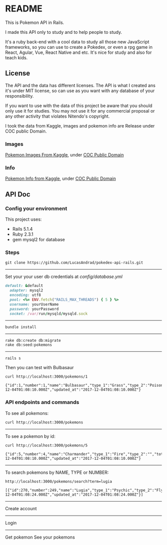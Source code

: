 # README

This is Pokemon API in Rails.

I made this API only to study and to help people to study.

It's a ruby back-end with a cool data to study all those new JavaScript frameworks, so you can use to create a Pokedex, or even a rpg game in React, Agular, Vue, React Native and etc. It's nice for study and also for teach kids.

## License

The API and the data has different licenses.
The API is what I created ans it's under MIT license, so can use as you want with any database of your responsibility.

If you want to use with the data of this project be aware that you should only use it for studies. You may not use it for any commercial proposal or any other activity that violates Nitendo's copyright.

I took the data from Kaggle, images and pokemon info are Release under COC public Domain.

### Images
[Pokemon Images From Kaggle](https://www.kaggle.com/dollarakshay/pokemon-images), under [COC Public Domain](https://creativecommons.org/publicdomain/zero/1.0/)

### Info
[Pokemon Info from Kaggle](https://www.kaggle.com/abcsds/pokemon), under [COC Public Domain](https://creativecommons.org/publicdomain/zero/1.0/)

## API Doc

### Config your environment
This project uses:
* Rails 5.1.4
* Ruby 2.3.1
* gem mysql2 for database

### Steps
```
git clone https://github.com/LucasAndrad/pokedex-api-rails.git
```
---

Set your your user db credentials at _config/database.yml_
```ruby
default: &default
  adapter: mysql2
  encoding: utf8
  pool: <%= ENV.fetch("RAILS_MAX_THREADS") { 5 } %>
  username: yourUserName
  password: yourPassword
  socket: /var/run/mysqld/mysqld.sock
```

---
```
bundle install
```
---

```
rake db:create db:migrate
rake db:seed:pokemons
```

---

```
rails s
```

Then you can test with Bulbasaur
```
curl http://localhost:3000/pokemons/1

{"id":1,"number":1,"name":"Bulbasaur","type_1":"Grass","type_2":"Poison","total":318,"hp":45,"attack":49,"defense":49,"sp_atk":65,"sp_def":65,"speed":45,"generation":1,"legendary":false,"image":"0001.png","created_at":"2017-12-04T01:08:10.000Z","updated_at":"2017-12-04T01:08:10.000Z"}
```

### API endpoints and commands
To see all pokemons:
```
curl http://localhost:3000/pokemons
```

---

To see a pokemon by id:
```
curl http://localhost:3000/pokemons/5

{"id":5,"number":4,"name":"Charmander","type_1":"Fire","type_2":"","total":309,"hp":39,"attack":52,"defense":43,"sp_atk":60,"sp_def":50,"speed":65,"generation":1,"legendary":false,"image":"0004.png","created_at":"2017-12-04T01:08:10.000Z","updated_at":"2017-12-04T01:08:10.000Z"}
```

---

To search pokemons by NAME, TYPE or NUMBER:
```
http://localhost:3000/pokemons/search?term=lugia

[{"id":270,"number":249,"name":"Lugia","type_1":"Psychic","type_2":"Flying","total":680,"hp":106,"attack":90,"defense":130,"sp_atk":90,"sp_def":154,"speed":110,"generation":2,"legendary":true,"image":"0249.png","created_at":"2017-12-04T01:08:24.000Z","updated_at":"2017-12-04T01:08:24.000Z"}]
```

--- 

Create account

--- 


Login

--- 


Get pokemon
See your pokemons